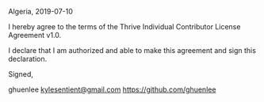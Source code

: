 Algeria, 2019-07-10

I hereby agree to the terms of the Thrive Individual Contributor License
Agreement v1.0.

I declare that I am authorized and able to make this agreement and sign this
declaration.

Signed,

ghuenlee kylesentient@gmail.com https://github.com/ghuenlee
